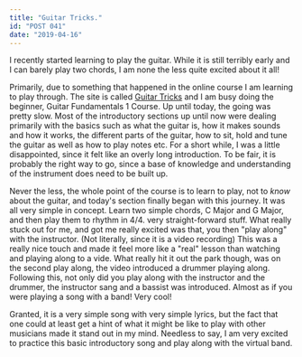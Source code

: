 ```yaml
---
title: "Guitar Tricks."
id: "POST 041"
date: "2019-04-16"
---
```


I recently started learning to play the guitar. While it is still terribly early and I can barely play two chords, I am none the less quite excited about it all! 

Primarily, due to something that happened in the online course I am learning to play through. The site is called [Guitar Tricks](https://www.guitartricks.com) and I am busy doing the beginner, Guitar Fundamentals 1 Course. Up until today, the going was pretty slow. Most of the introductory sections up until now were dealing primarily with the basics such as what the guitar is, how it makes sounds and how it works, the different parts of the guitar, how to sit, hold and tune the guitar as well as how to play notes etc. For a short while, I was a little disappointed, since it felt like an overly long introduction. To be fair, it is probably the right way to go, since a base of knowledge and understanding of the instrument does need to be built up. 

Never the less, the whole point of the course is to learn to play, not to *know* about the guitar, and today's section finally began with this journey. It was all very simple in concept. Learn two simple chords, C Major and G Major, and then play them to rhythm in 4/4. very straight-forward stuff. What really stuck out for me, and got me really excited was that, you then "play along" with the instructor. (Not literally, since it is a video recording) This was a really nice touch and made it feel more like a "real" lesson than watching and playing along to a vide. What really hit it out the park though, was on the second play along, the video introduced a drummer playing along. Following this, not only did you play along with the instructor and the drummer, the instructor sang and a bassist was introduced. Almost as if you were playing a song with a band! Very cool! 

Granted, it is a very simple song with very simple lyrics, but the fact that one could at least get a hint of what it might be like to play with other musicians made it stand out in my mind. Needless to say, I am very excited to practice this basic introductory song and play along with the virtual band. 
